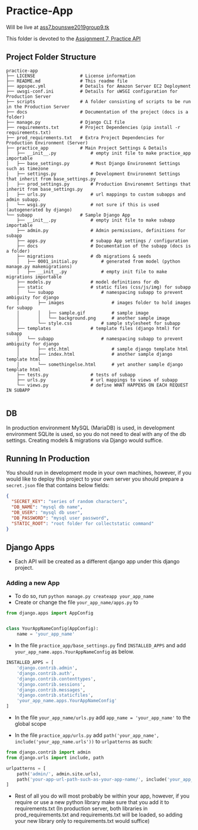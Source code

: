 # Practice-App

Will be live at [ass7.bounswe2019group9.tk](ass7.bounswe2019group9.tk)

This folder is devoted to the [Assignment 7, Practice API](https://github.com/bounswe/bounswe2019group9/wiki/Assignment-7)

## Project Folder Structure
```
practice-app
├── LICENSE                 # License information
├── README.md               # This readme file
├── appspec.yml             # Details for Amazon Server EC2 Deployment
├── uwsgi-conf.ini          # Details for uWSGI configuration for Production Server
├── scripts                 # A folder consisting of scripts to be run in the Production Server
├── docs                    # Documentation of the project (docs is a folder)
├── manage.py               # Django CLI file
├── requirements.txt        # Project Dependencies (pip install -r requirements.txt)
├── prod_requirements.txt   # Extra Project Dependencies for Production Environment (Server)
├── practice_app            # Main Project Settings & Details
│   ├── __init__.py             # empty init file to make practice_app importable
│   ├── base_settings.py        # Most Django Environemnt Settings such as timezone 
│   ├── settings.py             # Development Environemnt Settings that inherit from base_settings.py
│   ├── prod_settings.py        # Production Environemnt Settings that inherit from base_settings.py
│   ├── urls.py                 # url mappings to custom subapps and admin subapp.
│   └── wsgi.py                 # not sure if this is used (autogenerated by django)
└── subapp                  # Sample Django App
    ├── __init__.py             # empty init file to make subapp importable
    ├── admin.py                # Admin permissions, definitions for subapp
    ├── apps.py                 # subapp App settings / configuration
    ├── docs                    # Documentation of the subapp (docs is a folder)
    ├── migrations              # db migrations & seeds
    │   ├── 0001_initial.py         # generated from model (python manage.py makemigrations)
    │   ├── __init__.py             # empty init file to make migrations importable
    ├── models.py               # model definitions for db  
    ├── static                  # static files (css/js/img) for subapp
    │   └── subapp                  # namespacing subapp to prevent ambiguity for django
    │       ├── images                  # images folder to hold images for subapp
    │       │   ├── sample.gif          # sample image
    │       │   └── background.png      # another sample image
    │       └── style.css           # sample stylesheet for subapp
    ├── templates               # template files (django html) for subapp
    │   └── subapp                  # namespacing subapp to prevent ambiguity for django
    │       ├── etc.html                # sample django template html
    │       ├── index.html              # another sample django template html
    │       └── somethingelse.html      # yet another sample django template html
    ├── tests.py                # tests of subapp
    ├── urls.py                 # url mappings to views of subapp
    └── views.py                # define WHAT HAPPENS ON EACH REQUEST IN SUBAPP


```

## DB
In production environment MySQL (MariaDB) is used, in development environment SQLite is used, so you do not need to deal with any of the db settings. Creating models & migrations via Django would suffice.



## Running In Production

You should run in development mode in your own machines, however, if you would like to deploy this project to your 
own server you should prepare a `secret.json` file that contains below fields:
```json
{
  "SECRET_KEY": "series of random characters",
  "DB_NAME": "mysql db name",
  "DB_USER": "mysql db user",
  "DB_PASSWORD": "mysql user password",
  "STATIC_ROOT": "root folder for collectstatic command"
}
```


## Django Apps

* Each API will be created as a different django app under this django project.

### Adding a new App

* To do so, run `python manage.py createapp your_app_name`
* Create or change the file `your_app_name/apps.py` to
```python
from django.apps import AppConfig


class YourAppNameConfig(AppConfig):
    name = 'your_app_name'
```
* In the file `practice_app/base_settings.py` find `INSTALLED_APPS` and add `your_app_name.apps.YourAppNameConfig` as below.
```python
INSTALLED_APPS = [
    'django.contrib.admin',
    'django.contrib.auth',
    'django.contrib.contenttypes',
    'django.contrib.sessions',
    'django.contrib.messages',
    'django.contrib.staticfiles',
    'your_app_name.apps.YourAppNameConfig'
]
```
* In the file `your_app_name/urls.py` add `app_name = 'your_app_name'` to the global scope

* In the file `practice_app/urls.py` add `path('your_app_name', include('your_app_name.urls'))` to `urlpatterns` as such: 
```python
from django.contrib import admin
from django.urls import include, path

urlpatterns = [
    path('admin/', admin.site.urls),
    path('your-app-url-path-such-as-your-app-name/', include('your_app_name.urls')),
]
```
* Rest of all you do will most probably be within your app, however, if you require or use a new python library make sure that you add it to requirements.txt
(In production server, both libraries in prod_requirements.txt and requirements.txt will be loaded, so adding your new library only to requirements.txt would suffice)